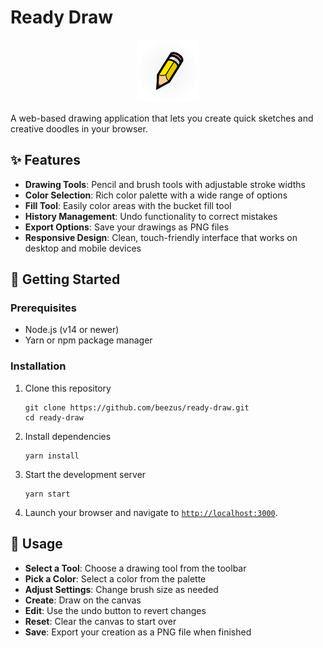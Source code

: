 # Ready Draw

<p align="center">
  <img src="public/assets/icons/icon-192.webp" alt="Ready Draw Logo" width="100">
</p>

A web-based drawing application that lets you create quick sketches and creative doodles in your browser.

## ✨ Features

- **Drawing Tools**: Pencil and brush tools with adjustable stroke widths
- **Color Selection**: Rich color palette with a wide range of options
- **Fill Tool**: Easily color areas with the bucket fill tool
- **History Management**: Undo functionality to correct mistakes
- **Export Options**: Save your drawings as PNG files
- **Responsive Design**: Clean, touch-friendly interface that works on desktop and mobile devices

## 🚀 Getting Started

### Prerequisites

- Node.js (v14 or newer)
- Yarn or npm package manager

### Installation

1. Clone this repository
   ```
   git clone https://github.com/beezus/ready-draw.git
   cd ready-draw
   ```

2. Install dependencies
   ```
   yarn install
   ```

3. Start the development server
   ```
   yarn start
   ```

4. Launch your browser and navigate to [`http://localhost:3000`](http://localhost:3000).

## 🎨 Usage

- **Select a Tool**: Choose a drawing tool from the toolbar
- **Pick a Color**: Select a color from the palette
- **Adjust Settings**: Change brush size as needed
- **Create**: Draw on the canvas
- **Edit**: Use the undo button to revert changes
- **Reset**: Clear the canvas to start over
- **Save**: Export your creation as a PNG file when finished

